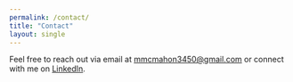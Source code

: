 ```yaml
---
permalink: /contact/
title: "Contact"
layout: single
---
```


Feel free to reach out via email at [mmcmahon3450@gmail.com](mailto:mmcmahon3450@gmail.com) or connect with me on [LinkedIn](https://linkedin.com/in/molly-mcmahon-65184a49).
